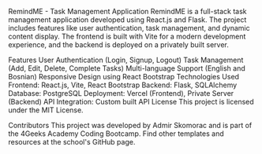 RemindME - Task Management Application
RemindME is a full-stack task management application developed using React.js and Flask. The project includes features like user authentication, task management, and dynamic content display. The frontend is built with Vite for a modern development experience, and the backend is deployed on a privately built server.

Features
User Authentication (Login, Signup, Logout)
Task Management (Add, Edit, Delete, Complete Tasks)
Multi-language Support (English and Bosnian)
Responsive Design using React Bootstrap
Technologies Used
Frontend: React.js, Vite, React Bootstrap
Backend: Flask, SQLAlchemy
Database: PostgreSQL
Deployment: Vercel (Frontend), Private Server (Backend)
API Integration: Custom built API
License
This project is licensed under the MIT License.

Contributors
This project was developed by Admir Skomorac and is part of the 4Geeks Academy Coding Bootcamp. Find other templates and resources at the school's GitHub page.
